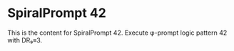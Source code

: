 # SpiralPrompt 42

This is the content for SpiralPrompt 42.
Execute φ-prompt logic pattern 42 with DR₉≡3.